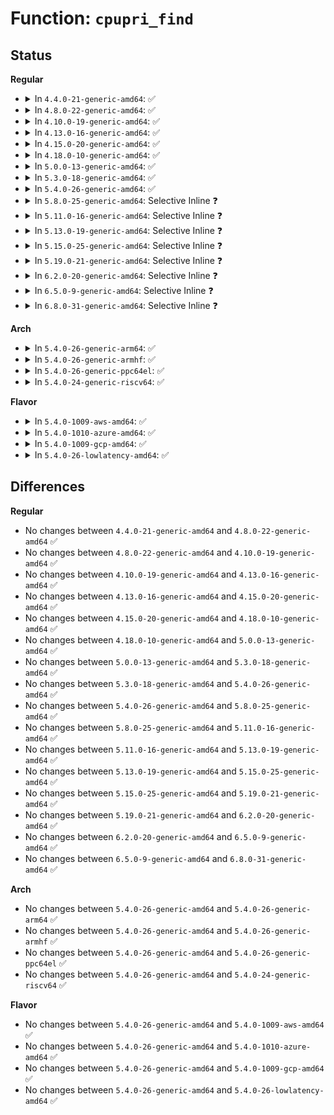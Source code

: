 # Function: <code>cpupri_find</code>

## Status
<b>Regular</b>
<ul>
<li>
<details>
<summary>In <code>4.4.0-21-generic-amd64</code>: ✅</summary>

```c
int cpupri_find(struct cpupri * cp, struct task_struct * p, struct cpumask * lowest_mask)
```

```json
{
  "name": "cpupri_find",
  "collision_type": "Unique Global",
  "inline_type": "No",
  "funcs": [
    {
      "addr": 18446744071579648208,
      "name": "cpupri_find",
      "external": true,
      "loc": "kernel/sched/cpupri.c:68",
      "file": "kernel/sched/cpupri.c",
      "inline": "seen, unknown",
      "caller_inline": [],
      "caller_func": [
        "kernel/sched/rt.c:check_preempt_curr_rt",
        "kernel/sched/rt.c:check_preempt_curr_rt",
        "kernel/sched/rt.c:find_lowest_rq"
      ]
    }
  ],
  "symbols": [
    {
      "addr": 18446744071579648208,
      "name": "cpupri_find",
      "section": ".text",
      "bind": "STB_GLOBAL",
      "size": 217
    }
  ]
}
```
</details>
</li>
<li>
<details>
<summary>In <code>4.8.0-22-generic-amd64</code>: ✅</summary>

```c
int cpupri_find(struct cpupri * cp, struct task_struct * p, struct cpumask * lowest_mask)
```

```json
{
  "name": "cpupri_find",
  "collision_type": "Unique Global",
  "inline_type": "No",
  "funcs": [
    {
      "addr": 18446744071579663792,
      "name": "cpupri_find",
      "external": true,
      "loc": "kernel/sched/cpupri.c:68",
      "file": "kernel/sched/cpupri.c",
      "inline": "seen, unknown",
      "caller_inline": [],
      "caller_func": [
        "kernel/sched/rt.c:find_lowest_rq",
        "kernel/sched/rt.c:check_preempt_curr_rt",
        "kernel/sched/rt.c:check_preempt_curr_rt"
      ]
    }
  ],
  "symbols": [
    {
      "addr": 18446744071579663792,
      "name": "cpupri_find",
      "section": ".text",
      "bind": "STB_GLOBAL",
      "size": 230
    }
  ]
}
```
</details>
</li>
<li>
<details>
<summary>In <code>4.10.0-19-generic-amd64</code>: ✅</summary>

```c
int cpupri_find(struct cpupri * cp, struct task_struct * p, struct cpumask * lowest_mask)
```

```json
{
  "name": "cpupri_find",
  "collision_type": "Unique Global",
  "inline_type": "No",
  "funcs": [
    {
      "addr": 18446744071579688352,
      "name": "cpupri_find",
      "external": true,
      "loc": "kernel/sched/cpupri.c:68",
      "file": "kernel/sched/cpupri.c",
      "inline": "seen, unknown",
      "caller_inline": [],
      "caller_func": [
        "kernel/sched/rt.c:find_lowest_rq",
        "kernel/sched/rt.c:check_preempt_curr_rt",
        "kernel/sched/rt.c:check_preempt_curr_rt"
      ]
    }
  ],
  "symbols": [
    {
      "addr": 18446744071579688352,
      "name": "cpupri_find",
      "section": ".text",
      "bind": "STB_GLOBAL",
      "size": 229
    }
  ]
}
```
</details>
</li>
<li>
<details>
<summary>In <code>4.13.0-16-generic-amd64</code>: ✅</summary>

```c
int cpupri_find(struct cpupri * cp, struct task_struct * p, struct cpumask * lowest_mask)
```

```json
{
  "name": "cpupri_find",
  "collision_type": "Unique Global",
  "inline_type": "No",
  "funcs": [
    {
      "addr": 18446744071579674368,
      "name": "cpupri_find",
      "external": true,
      "loc": "kernel/sched/cpupri.c:68",
      "file": "kernel/sched/cpupri.c",
      "inline": "seen, unknown",
      "caller_inline": [],
      "caller_func": [
        "kernel/sched/rt.c:find_lowest_rq",
        "kernel/sched/rt.c:check_preempt_curr_rt",
        "kernel/sched/rt.c:check_preempt_curr_rt"
      ]
    }
  ],
  "symbols": [
    {
      "addr": 18446744071579674368,
      "name": "cpupri_find",
      "section": ".text",
      "bind": "STB_GLOBAL",
      "size": 200
    }
  ]
}
```
</details>
</li>
<li>
<details>
<summary>In <code>4.15.0-20-generic-amd64</code>: ✅</summary>

```c
int cpupri_find(struct cpupri * cp, struct task_struct * p, struct cpumask * lowest_mask)
```

```json
{
  "name": "cpupri_find",
  "collision_type": "Unique Global",
  "inline_type": "No",
  "funcs": [
    {
      "addr": 18446744071579705104,
      "name": "cpupri_find",
      "external": true,
      "loc": "kernel/sched/cpupri.c:68",
      "file": "kernel/sched/cpupri.c",
      "inline": "seen, unknown",
      "caller_inline": [],
      "caller_func": [
        "kernel/sched/rt.c:find_lowest_rq",
        "kernel/sched/rt.c:check_preempt_curr_rt",
        "kernel/sched/rt.c:check_preempt_curr_rt"
      ]
    }
  ],
  "symbols": [
    {
      "addr": 18446744071579705104,
      "name": "cpupri_find",
      "section": ".text",
      "bind": "STB_GLOBAL",
      "size": 200
    }
  ]
}
```
</details>
</li>
<li>
<details>
<summary>In <code>4.18.0-10-generic-amd64</code>: ✅</summary>

```c
int cpupri_find(struct cpupri * cp, struct task_struct * p, struct cpumask * lowest_mask)
```

```json
{
  "name": "cpupri_find",
  "collision_type": "Unique Global",
  "inline_type": "No",
  "funcs": [
    {
      "addr": 18446744071579738032,
      "name": "cpupri_find",
      "external": true,
      "loc": "kernel/sched/cpupri.c:63",
      "file": "kernel/sched/cpupri.c",
      "inline": "seen, unknown",
      "caller_inline": [],
      "caller_func": [
        "kernel/sched/rt.c:find_lowest_rq",
        "kernel/sched/rt.c:check_preempt_curr_rt",
        "kernel/sched/rt.c:check_preempt_curr_rt"
      ]
    }
  ],
  "symbols": [
    {
      "addr": 18446744071579738032,
      "name": "cpupri_find",
      "section": ".text",
      "bind": "STB_GLOBAL",
      "size": 218
    }
  ]
}
```
</details>
</li>
<li>
<details>
<summary>In <code>5.0.0-13-generic-amd64</code>: ✅</summary>

```c
int cpupri_find(struct cpupri * cp, struct task_struct * p, struct cpumask * lowest_mask)
```

```json
{
  "name": "cpupri_find",
  "collision_type": "Unique Global",
  "inline_type": "No",
  "funcs": [
    {
      "addr": 18446744071579777792,
      "name": "cpupri_find",
      "external": true,
      "loc": "kernel/sched/cpupri.c:63",
      "file": "kernel/sched/cpupri.c",
      "inline": "seen, unknown",
      "caller_inline": [],
      "caller_func": [
        "kernel/sched/rt.c:find_lowest_rq",
        "kernel/sched/rt.c:check_preempt_curr_rt",
        "kernel/sched/rt.c:check_preempt_curr_rt"
      ]
    }
  ],
  "symbols": [
    {
      "addr": 18446744071579777792,
      "name": "cpupri_find",
      "section": ".text",
      "bind": "STB_GLOBAL",
      "size": 218
    }
  ]
}
```
</details>
</li>
<li>
<details>
<summary>In <code>5.3.0-18-generic-amd64</code>: ✅</summary>

```c
int cpupri_find(struct cpupri * cp, struct task_struct * p, struct cpumask * lowest_mask)
```

```json
{
  "name": "cpupri_find",
  "collision_type": "Unique Global",
  "inline_type": "No",
  "funcs": [
    {
      "addr": 18446744071579805456,
      "name": "cpupri_find",
      "external": true,
      "loc": "kernel/sched/cpupri.c:59",
      "file": "kernel/sched/cpupri.c",
      "inline": "seen, unknown",
      "caller_inline": [],
      "caller_func": [
        "kernel/sched/rt.c:find_lowest_rq",
        "kernel/sched/rt.c:check_preempt_curr_rt",
        "kernel/sched/rt.c:check_preempt_curr_rt"
      ]
    }
  ],
  "symbols": [
    {
      "addr": 18446744071579805456,
      "name": "cpupri_find",
      "section": ".text",
      "bind": "STB_GLOBAL",
      "size": 222
    }
  ]
}
```
</details>
</li>
<li>
<details>
<summary>In <code>5.4.0-26-generic-amd64</code>: ✅</summary>

```c
int cpupri_find(struct cpupri * cp, struct task_struct * p, struct cpumask * lowest_mask)
```

```json
{
  "name": "cpupri_find",
  "collision_type": "Unique Global",
  "inline_type": "No",
  "funcs": [
    {
      "addr": 18446744071579853024,
      "name": "cpupri_find",
      "external": true,
      "loc": "kernel/sched/cpupri.c:59",
      "file": "kernel/sched/cpupri.c",
      "inline": "seen, unknown",
      "caller_inline": [],
      "caller_func": [
        "kernel/sched/rt.c:find_lowest_rq",
        "kernel/sched/rt.c:check_preempt_curr_rt",
        "kernel/sched/rt.c:check_preempt_curr_rt"
      ]
    }
  ],
  "symbols": [
    {
      "addr": 18446744071579853024,
      "name": "cpupri_find",
      "section": ".text",
      "bind": "STB_GLOBAL",
      "size": 222
    }
  ]
}
```
</details>
</li>
<li>
<details>
<summary>In <code>5.8.0-25-generic-amd64</code>: Selective Inline ❓</summary>

```c
int cpupri_find(struct cpupri * cp, struct task_struct * p, struct cpumask * lowest_mask)
```

```json
{
  "name": "cpupri_find",
  "collision_type": "Unique Global",
  "inline_type": "Selective",
  "funcs": [
    {
      "addr": 18446744071579892374,
      "name": "cpupri_find",
      "external": true,
      "loc": "kernel/sched/cpupri.c:97",
      "file": "kernel/sched/cpupri.c",
      "inline": "not declared, inlined",
      "caller_inline": [
        "kernel/sched/cpupri.c:cpupri_find_fitness"
      ],
      "caller_func": [
        "kernel/sched/rt.c:find_lowest_rq",
        "kernel/sched/rt.c:check_preempt_curr_rt",
        "kernel/sched/rt.c:check_preempt_curr_rt"
      ]
    }
  ],
  "symbols": [
    {
      "addr": 18446744071579892464,
      "name": "cpupri_find",
      "section": ".text",
      "bind": "STB_GLOBAL",
      "size": 18
    }
  ]
}
```
</details>
</li>
<li>
<details>
<summary>In <code>5.11.0-16-generic-amd64</code>: Selective Inline ❓</summary>

```c
int cpupri_find(struct cpupri * cp, struct task_struct * p, struct cpumask * lowest_mask)
```

```json
{
  "name": "cpupri_find",
  "collision_type": "Unique Global",
  "inline_type": "Selective",
  "funcs": [
    {
      "addr": 18446744071579887025,
      "name": "cpupri_find",
      "external": true,
      "loc": "kernel/sched/cpupri.c:121",
      "file": "kernel/sched/cpupri.c",
      "inline": "not declared, inlined",
      "caller_inline": [
        "kernel/sched/cpupri.c:cpupri_find_fitness"
      ],
      "caller_func": [
        "kernel/sched/rt.c:find_lowest_rq",
        "kernel/sched/rt.c:check_preempt_curr_rt",
        "kernel/sched/rt.c:check_preempt_curr_rt"
      ]
    }
  ],
  "symbols": [
    {
      "addr": 18446744071579887056,
      "name": "cpupri_find",
      "section": ".text",
      "bind": "STB_GLOBAL",
      "size": 18
    }
  ]
}
```
</details>
</li>
<li>
<details>
<summary>In <code>5.13.0-19-generic-amd64</code>: Selective Inline ❓</summary>

```c
int cpupri_find(struct cpupri * cp, struct task_struct * p, struct cpumask * lowest_mask)
```

```json
{
  "name": "cpupri_find",
  "collision_type": "Unique Global",
  "inline_type": "Selective",
  "funcs": [
    {
      "addr": 18446744071579896165,
      "name": "cpupri_find",
      "external": true,
      "loc": "kernel/sched/cpupri.c:121",
      "file": "kernel/sched/cpupri.c",
      "inline": "not declared, inlined",
      "caller_inline": [
        "kernel/sched/cpupri.c:cpupri_find_fitness"
      ],
      "caller_func": [
        "kernel/sched/rt.c:find_lowest_rq",
        "kernel/sched/rt.c:check_preempt_curr_rt",
        "kernel/sched/rt.c:check_preempt_curr_rt"
      ]
    }
  ],
  "symbols": [
    {
      "addr": 18446744071579896240,
      "name": "cpupri_find",
      "section": ".text",
      "bind": "STB_GLOBAL",
      "size": 18
    }
  ]
}
```
</details>
</li>
<li>
<details>
<summary>In <code>5.15.0-25-generic-amd64</code>: Selective Inline ❓</summary>

```c
int cpupri_find(struct cpupri * cp, struct task_struct * p, struct cpumask * lowest_mask)
```

```json
{
  "name": "cpupri_find",
  "collision_type": "Unique Global",
  "inline_type": "Selective",
  "funcs": [
    {
      "addr": 18446744071580010967,
      "name": "cpupri_find",
      "external": true,
      "loc": "kernel/sched/cpupri.c:121",
      "file": "kernel/sched/cpupri.c",
      "inline": "not declared, inlined",
      "caller_inline": [
        "kernel/sched/cpupri.c:cpupri_find_fitness"
      ],
      "caller_func": [
        "kernel/sched/rt.c:find_lowest_rq",
        "kernel/sched/rt.c:check_preempt_curr_rt",
        "kernel/sched/rt.c:check_preempt_curr_rt"
      ]
    }
  ],
  "symbols": [
    {
      "addr": 18446744071580011056,
      "name": "cpupri_find",
      "section": ".text",
      "bind": "STB_GLOBAL",
      "size": 18
    }
  ]
}
```
</details>
</li>
<li>
<details>
<summary>In <code>5.19.0-21-generic-amd64</code>: Selective Inline ❓</summary>

```c
int cpupri_find(struct cpupri * cp, struct task_struct * p, struct cpumask * lowest_mask)
```

```json
{
  "name": "cpupri_find",
  "collision_type": "Unique Global",
  "inline_type": "Selective",
  "funcs": [
    {
      "addr": 18446744071580192283,
      "name": "cpupri_find",
      "external": true,
      "loc": "kernel/sched/cpupri.c:120",
      "file": "kernel/sched/build_utility.c",
      "inline": "not declared, inlined",
      "caller_inline": [
        "kernel/sched/build_utility.c:cpupri_find_fitness"
      ],
      "caller_func": [
        "kernel/sched/build_policy.c:find_lowest_rq",
        "kernel/sched/build_policy.c:check_preempt_curr_rt",
        "kernel/sched/build_policy.c:check_preempt_curr_rt"
      ]
    }
  ],
  "symbols": [
    {
      "addr": 18446744071580192336,
      "name": "cpupri_find",
      "section": ".text",
      "bind": "STB_GLOBAL",
      "size": 30
    }
  ]
}
```
</details>
</li>
<li>
<details>
<summary>In <code>6.2.0-20-generic-amd64</code>: Selective Inline ❓</summary>

```c
int cpupri_find(struct cpupri * cp, struct task_struct * p, struct cpumask * lowest_mask)
```

```json
{
  "name": "cpupri_find",
  "collision_type": "Unique Global",
  "inline_type": "Selective",
  "funcs": [
    {
      "addr": 18446744071580382875,
      "name": "cpupri_find",
      "external": true,
      "loc": "kernel/sched/cpupri.c:120",
      "file": "kernel/sched/build_utility.c",
      "inline": "not declared, inlined",
      "caller_inline": [
        "kernel/sched/build_utility.c:cpupri_find_fitness"
      ],
      "caller_func": [
        "kernel/sched/build_policy.c:find_lowest_rq",
        "kernel/sched/build_policy.c:check_preempt_curr_rt",
        "kernel/sched/build_policy.c:check_preempt_curr_rt"
      ]
    }
  ],
  "symbols": [
    {
      "addr": 18446744071580382944,
      "name": "cpupri_find",
      "section": ".text",
      "bind": "STB_GLOBAL",
      "size": 30
    }
  ]
}
```
</details>
</li>
<li>
<details>
<summary>In <code>6.5.0-9-generic-amd64</code>: Selective Inline ❓</summary>

```c
int cpupri_find(struct cpupri * cp, struct task_struct * p, struct cpumask * lowest_mask)
```

```json
{
  "name": "cpupri_find",
  "collision_type": "Unique Global",
  "inline_type": "Selective",
  "funcs": [
    {
      "addr": 18446744071580451518,
      "name": "cpupri_find",
      "external": true,
      "loc": "kernel/sched/cpupri.c:120",
      "file": "kernel/sched/build_utility.c",
      "inline": "not declared, inlined",
      "caller_inline": [
        "kernel/sched/build_utility.c:cpupri_find_fitness"
      ],
      "caller_func": [
        "kernel/sched/build_policy.c:find_lowest_rq",
        "kernel/sched/build_policy.c:check_preempt_curr_rt",
        "kernel/sched/build_policy.c:check_preempt_curr_rt"
      ]
    }
  ],
  "symbols": [
    {
      "addr": 18446744071580451600,
      "name": "cpupri_find",
      "section": ".text",
      "bind": "STB_GLOBAL",
      "size": 30
    }
  ]
}
```
</details>
</li>
<li>
<details>
<summary>In <code>6.8.0-31-generic-amd64</code>: Selective Inline ❓</summary>

```c
int cpupri_find(struct cpupri * cp, struct task_struct * p, struct cpumask * lowest_mask)
```

```json
{
  "name": "cpupri_find",
  "collision_type": "Unique Global",
  "inline_type": "Selective",
  "funcs": [
    {
      "addr": 18446744071580511126,
      "name": "cpupri_find",
      "external": true,
      "loc": "kernel/sched/cpupri.c:121",
      "file": "kernel/sched/build_utility.c",
      "inline": "not declared, inlined",
      "caller_inline": [
        "kernel/sched/build_utility.c:cpupri_find_fitness"
      ],
      "caller_func": [
        "kernel/sched/build_policy.c:find_lowest_rq",
        "kernel/sched/build_policy.c:wakeup_preempt_rt",
        "kernel/sched/build_policy.c:wakeup_preempt_rt"
      ]
    }
  ],
  "symbols": [
    {
      "addr": 18446744071580511216,
      "name": "cpupri_find",
      "section": ".text",
      "bind": "STB_GLOBAL",
      "size": 30
    }
  ]
}
```
</details>
</li>
</ul>
<b>Arch</b>
<ul>
<li>
<details>
<summary>In <code>5.4.0-26-generic-arm64</code>: ✅</summary>

```c
int cpupri_find(struct cpupri * cp, struct task_struct * p, struct cpumask * lowest_mask)
```

```json
{
  "name": "cpupri_find",
  "collision_type": "Unique Global",
  "inline_type": "No",
  "funcs": [
    {
      "addr": 18446603336491048288,
      "name": "cpupri_find",
      "external": true,
      "loc": "kernel/sched/cpupri.c:59",
      "file": "kernel/sched/cpupri.c",
      "inline": "seen, unknown",
      "caller_inline": [],
      "caller_func": [
        "kernel/sched/rt.c:find_lowest_rq",
        "kernel/sched/rt.c:check_preempt_curr_rt",
        "kernel/sched/rt.c:check_preempt_curr_rt"
      ]
    }
  ],
  "symbols": [
    {
      "addr": 18446603336491048288,
      "name": "cpupri_find",
      "section": ".text",
      "bind": "STB_GLOBAL",
      "size": 312
    }
  ]
}
```
</details>
</li>
<li>
<details>
<summary>In <code>5.4.0-26-generic-armhf</code>: ✅</summary>

```c
int cpupri_find(struct cpupri * cp, struct task_struct * p, struct cpumask * lowest_mask)
```

```json
{
  "name": "cpupri_find",
  "collision_type": "Unique Global",
  "inline_type": "No",
  "funcs": [
    {
      "addr": 3225054168,
      "name": "cpupri_find",
      "external": true,
      "loc": "kernel/sched/cpupri.c:59",
      "file": "kernel/sched/cpupri.c",
      "inline": "seen, unknown",
      "caller_inline": [],
      "caller_func": [
        "kernel/sched/rt.c:find_lowest_rq",
        "kernel/sched/rt.c:check_preempt_curr_rt",
        "kernel/sched/rt.c:check_preempt_curr_rt"
      ]
    }
  ],
  "symbols": [
    {
      "addr": 3225054168,
      "name": "cpupri_find",
      "section": ".text",
      "bind": "STB_GLOBAL",
      "size": 236
    }
  ]
}
```
</details>
</li>
<li>
<details>
<summary>In <code>5.4.0-26-generic-ppc64el</code>: ✅</summary>

```c
int cpupri_find(struct cpupri * cp, struct task_struct * p, struct cpumask * lowest_mask)
```

```json
{
  "name": "cpupri_find",
  "collision_type": "Unique Global",
  "inline_type": "No",
  "funcs": [
    {
      "addr": 13835058055283924912,
      "name": "cpupri_find",
      "external": true,
      "loc": "kernel/sched/cpupri.c:59",
      "file": "kernel/sched/cpupri.c",
      "inline": "seen, unknown",
      "caller_inline": [],
      "caller_func": [
        "kernel/sched/rt.c:find_lowest_rq",
        "kernel/sched/rt.c:check_preempt_curr_rt",
        "kernel/sched/rt.c:check_preempt_curr_rt"
      ]
    }
  ],
  "symbols": [
    {
      "addr": 13835058055283924912,
      "name": "cpupri_find",
      "section": ".text",
      "bind": "STB_GLOBAL",
      "size": 424
    }
  ]
}
```
</details>
</li>
<li>
<details>
<summary>In <code>5.4.0-24-generic-riscv64</code>: ✅</summary>

```c
int cpupri_find(struct cpupri * cp, struct task_struct * p, struct cpumask * lowest_mask)
```

```json
{
  "name": "cpupri_find",
  "collision_type": "Unique Global",
  "inline_type": "No",
  "funcs": [
    {
      "addr": 18446743936271644812,
      "name": "cpupri_find",
      "external": true,
      "loc": "kernel/sched/cpupri.c:59",
      "file": "kernel/sched/cpupri.c",
      "inline": "seen, unknown",
      "caller_inline": [],
      "caller_func": [
        "kernel/sched/rt.c:find_lowest_rq",
        "kernel/sched/rt.c:check_preempt_curr_rt",
        "kernel/sched/rt.c:check_preempt_curr_rt"
      ]
    }
  ],
  "symbols": [
    {
      "addr": 18446743936271644812,
      "name": "cpupri_find",
      "section": ".text",
      "bind": "STB_GLOBAL",
      "size": 222
    }
  ]
}
```
</details>
</li>
</ul>
<b>Flavor</b>
<ul>
<li>
<details>
<summary>In <code>5.4.0-1009-aws-amd64</code>: ✅</summary>

```c
int cpupri_find(struct cpupri * cp, struct task_struct * p, struct cpumask * lowest_mask)
```

```json
{
  "name": "cpupri_find",
  "collision_type": "Unique Global",
  "inline_type": "No",
  "funcs": [
    {
      "addr": 18446744071579825376,
      "name": "cpupri_find",
      "external": true,
      "loc": "kernel/sched/cpupri.c:59",
      "file": "kernel/sched/cpupri.c",
      "inline": "seen, unknown",
      "caller_inline": [],
      "caller_func": [
        "kernel/sched/rt.c:find_lowest_rq",
        "kernel/sched/rt.c:check_preempt_curr_rt",
        "kernel/sched/rt.c:check_preempt_curr_rt"
      ]
    }
  ],
  "symbols": [
    {
      "addr": 18446744071579825376,
      "name": "cpupri_find",
      "section": ".text",
      "bind": "STB_GLOBAL",
      "size": 222
    }
  ]
}
```
</details>
</li>
<li>
<details>
<summary>In <code>5.4.0-1010-azure-amd64</code>: ✅</summary>

```c
int cpupri_find(struct cpupri * cp, struct task_struct * p, struct cpumask * lowest_mask)
```

```json
{
  "name": "cpupri_find",
  "collision_type": "Unique Global",
  "inline_type": "No",
  "funcs": [
    {
      "addr": 18446744071579759952,
      "name": "cpupri_find",
      "external": true,
      "loc": "kernel/sched/cpupri.c:59",
      "file": "kernel/sched/cpupri.c",
      "inline": "seen, unknown",
      "caller_inline": [],
      "caller_func": [
        "kernel/sched/rt.c:find_lowest_rq",
        "kernel/sched/rt.c:check_preempt_curr_rt",
        "kernel/sched/rt.c:check_preempt_curr_rt"
      ]
    }
  ],
  "symbols": [
    {
      "addr": 18446744071579759952,
      "name": "cpupri_find",
      "section": ".text",
      "bind": "STB_GLOBAL",
      "size": 222
    }
  ]
}
```
</details>
</li>
<li>
<details>
<summary>In <code>5.4.0-1009-gcp-amd64</code>: ✅</summary>

```c
int cpupri_find(struct cpupri * cp, struct task_struct * p, struct cpumask * lowest_mask)
```

```json
{
  "name": "cpupri_find",
  "collision_type": "Unique Global",
  "inline_type": "No",
  "funcs": [
    {
      "addr": 18446744071579813392,
      "name": "cpupri_find",
      "external": true,
      "loc": "kernel/sched/cpupri.c:59",
      "file": "kernel/sched/cpupri.c",
      "inline": "seen, unknown",
      "caller_inline": [],
      "caller_func": [
        "kernel/sched/rt.c:find_lowest_rq",
        "kernel/sched/rt.c:check_preempt_curr_rt",
        "kernel/sched/rt.c:check_preempt_curr_rt"
      ]
    }
  ],
  "symbols": [
    {
      "addr": 18446744071579813392,
      "name": "cpupri_find",
      "section": ".text",
      "bind": "STB_GLOBAL",
      "size": 222
    }
  ]
}
```
</details>
</li>
<li>
<details>
<summary>In <code>5.4.0-26-lowlatency-amd64</code>: ✅</summary>

```c
int cpupri_find(struct cpupri * cp, struct task_struct * p, struct cpumask * lowest_mask)
```

```json
{
  "name": "cpupri_find",
  "collision_type": "Unique Global",
  "inline_type": "No",
  "funcs": [
    {
      "addr": 18446744071579858512,
      "name": "cpupri_find",
      "external": true,
      "loc": "kernel/sched/cpupri.c:59",
      "file": "kernel/sched/cpupri.c",
      "inline": "seen, unknown",
      "caller_inline": [],
      "caller_func": [
        "kernel/sched/rt.c:find_lowest_rq",
        "kernel/sched/rt.c:check_preempt_curr_rt",
        "kernel/sched/rt.c:check_preempt_curr_rt"
      ]
    }
  ],
  "symbols": [
    {
      "addr": 18446744071579858512,
      "name": "cpupri_find",
      "section": ".text",
      "bind": "STB_GLOBAL",
      "size": 222
    }
  ]
}
```
</details>
</li>
</ul>

## Differences
<b>Regular</b>
<ul>
<li>
No changes between <code>4.4.0-21-generic-amd64</code> and <code>4.8.0-22-generic-amd64</code> ✅
</li>
<li>
No changes between <code>4.8.0-22-generic-amd64</code> and <code>4.10.0-19-generic-amd64</code> ✅
</li>
<li>
No changes between <code>4.10.0-19-generic-amd64</code> and <code>4.13.0-16-generic-amd64</code> ✅
</li>
<li>
No changes between <code>4.13.0-16-generic-amd64</code> and <code>4.15.0-20-generic-amd64</code> ✅
</li>
<li>
No changes between <code>4.15.0-20-generic-amd64</code> and <code>4.18.0-10-generic-amd64</code> ✅
</li>
<li>
No changes between <code>4.18.0-10-generic-amd64</code> and <code>5.0.0-13-generic-amd64</code> ✅
</li>
<li>
No changes between <code>5.0.0-13-generic-amd64</code> and <code>5.3.0-18-generic-amd64</code> ✅
</li>
<li>
No changes between <code>5.3.0-18-generic-amd64</code> and <code>5.4.0-26-generic-amd64</code> ✅
</li>
<li>
No changes between <code>5.4.0-26-generic-amd64</code> and <code>5.8.0-25-generic-amd64</code> ✅
</li>
<li>
No changes between <code>5.8.0-25-generic-amd64</code> and <code>5.11.0-16-generic-amd64</code> ✅
</li>
<li>
No changes between <code>5.11.0-16-generic-amd64</code> and <code>5.13.0-19-generic-amd64</code> ✅
</li>
<li>
No changes between <code>5.13.0-19-generic-amd64</code> and <code>5.15.0-25-generic-amd64</code> ✅
</li>
<li>
No changes between <code>5.15.0-25-generic-amd64</code> and <code>5.19.0-21-generic-amd64</code> ✅
</li>
<li>
No changes between <code>5.19.0-21-generic-amd64</code> and <code>6.2.0-20-generic-amd64</code> ✅
</li>
<li>
No changes between <code>6.2.0-20-generic-amd64</code> and <code>6.5.0-9-generic-amd64</code> ✅
</li>
<li>
No changes between <code>6.5.0-9-generic-amd64</code> and <code>6.8.0-31-generic-amd64</code> ✅
</li>
</ul>
<b>Arch</b>
<ul>
<li>
No changes between <code>5.4.0-26-generic-amd64</code> and <code>5.4.0-26-generic-arm64</code> ✅
</li>
<li>
No changes between <code>5.4.0-26-generic-amd64</code> and <code>5.4.0-26-generic-armhf</code> ✅
</li>
<li>
No changes between <code>5.4.0-26-generic-amd64</code> and <code>5.4.0-26-generic-ppc64el</code> ✅
</li>
<li>
No changes between <code>5.4.0-26-generic-amd64</code> and <code>5.4.0-24-generic-riscv64</code> ✅
</li>
</ul>
<b>Flavor</b>
<ul>
<li>
No changes between <code>5.4.0-26-generic-amd64</code> and <code>5.4.0-1009-aws-amd64</code> ✅
</li>
<li>
No changes between <code>5.4.0-26-generic-amd64</code> and <code>5.4.0-1010-azure-amd64</code> ✅
</li>
<li>
No changes between <code>5.4.0-26-generic-amd64</code> and <code>5.4.0-1009-gcp-amd64</code> ✅
</li>
<li>
No changes between <code>5.4.0-26-generic-amd64</code> and <code>5.4.0-26-lowlatency-amd64</code> ✅
</li>
</ul>
